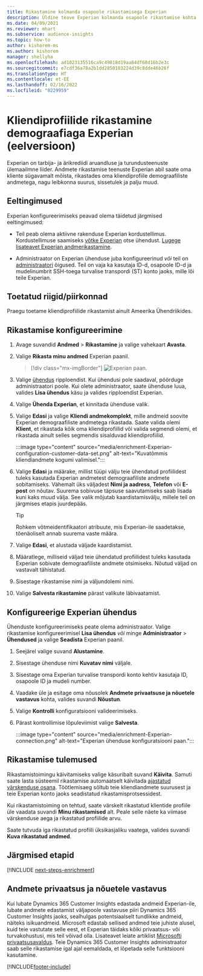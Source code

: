 ```yaml
---
title: Rikastamine kolmanda osapoole rikastamisega Experian
description: Üldine teave Experian kolmanda osapoole rikastamise kohta.
ms.date: 04/09/2021
ms.reviewer: mhart
ms.subservice: audience-insights
ms.topic: how-to
author: kishorem-ms
ms.author: kishorem
manager: shellyha
ms.openlocfilehash: ad1023135516ca9c49818d19aa84df68d16b2e3c
ms.sourcegitcommit: e7cdf36a78a2b1dd2850183224d39c8dde46b26f
ms.translationtype: HT
ms.contentlocale: et-EE
ms.lasthandoff: 02/16/2022
ms.locfileid: "8229959"
---
```

# <a name="enrich-customer-profiles-with-demographics-from-experian-preview"></a>Kliendiprofiilide rikastamine demograafiaga Experian (eelversioon)

Experian on tarbija- ja ärikrediidi aruandluse ja turundusteenuste ülemaailmne liider. Andmete rikastamise teenuste Experian abil saate oma kliente sügavamalt mõista, rikastades oma kliendiprofiile demograafiliste andmetega, nagu leibkonna suurus, sissetulek ja palju muud.

## <a name="prerequisites"></a>Eeltingimused

Experian konfigureerimiseks peavad olema täidetud järgmised eeltingimused:

- Teil peab olema aktiivne rakenduse Experian kordustellimus. Kordustellimuse saamiseks [võtke Experian](https://www.experian.com/marketing-services/contact) otse ühendust. [Lugege lisateavet Experian andmerikastamine](https://www.experian.com/marketing-services/microsoft?cmpid=ems_web_mci_cdppage).

- Administraator on Experian ühenduse juba konfigureerinud *või* teil on [administraatori](permissions.md#administrator) õigused. Teil on vaja ka kasutaja ID-d, osapoole ID-d ja mudelinumbrit SSH-toega turvalise transpordi (ST) konto jaoks, mille lõi teile Experian.

## <a name="supported-countriesregions"></a>Toetatud riigid/piirkonnad

Praegu toetame kliendiprofiilide rikastamist ainult Ameerika Ühendriikides.

## <a name="configure-the-enrichment"></a>Rikastamise konfigureerimine

1. Avage suvandid **Andmed** > **Rikastamine** ja valige vahekaart **Avasta**.

1. Valige **Rikasta minu andmed** Experian paanil.

   > [!div class="mx-imgBorder"]
   > ![Experian paan.](media/experian-tile.png "Experian tile")
   > 

1. Valige [ühendus](connections.md) ripploendist. Kui ühendusi pole saadaval, pöörduge administraatori poole. Kui olete administraator, saate ühenduse luua, valides **Lisa ühendus** käsu ja valides ripploendist Experian. 

1. Valige **Ühenda Experian**, et kinnitada ühenduse valik.

1.  Valige **Edasi** ja valige **Kliendi andmekomplekt**, mille andmeid soovite Experian demograafiliste andmetega rikastada. Saate valida olemi **Klient**, et rikastada kõik oma kliendiprofiilid või valida segmendi olemi, et rikastada ainult selles segmendis sisalduvad kliendiprofiilid.

    :::image type="content" source="media/enrichment-Experian-configuration-customer-data-set.png" alt-text="Kuvatõmmis kliendiandmete kogumi valimisel.":::

1. Valige **Edasi** ja määrake, millist tüüpi välju teie ühendatud profiilidest tuleks kasutada Experian andmetest demograafiliste andmete sobitamiseks. Vähemalt üks väljadest **Nimi ja aadress**, **Telefon** või **E-post** on nõutav. Suurema sobivuse täpsuse saavutamiseks saab lisada kuni kaks muud välja. See valik mõjutab kaardistamisvälju, millele teil on järgmises etapis juurdepääs.

    > [!TIP]
    > Rohkem võtmeidentifikaatori atribuute, mis Experian-ile saadetakse, tõenäoliselt annab suurema vaste määra.

1. Valige **Edasi**, et alustada väljade kaardistamist.

1. Määratlege, milliseid väljad teie ühendatud profiilidest tuleks kasutada Experian sobivate demograafiliste andmete otsimiseks. Nõutud väljad on vastavalt tähistatud.

1. Sisestage rikastamise nimi ja väljundolemi nimi.

1. Valige **Salvesta rikastamine** pärast valikute läbivaatamist.

## <a name="configure-the-connection-for-experian"></a>Konfigureerige Experian ühendus 

Ühenduste konfigureerimiseks peate olema administraator. Valige rikastamise konfigureerimisel **Lisa ühendus** *või* minge **Administraator** > **Ühendused** ja valige **Seadista** Experian paanil.

1. Seejärel valige suvand **Alustamine**.

1. Sisestage ühenduse nimi **Kuvatav nimi** väljale.

1. Sisestage oma Experian turvalise transpordi konto kehtiv kasutaja ID, osapoole ID ja mudeli number.

1. Vaadake üle ja esitage oma nõusolek **Andmete privaatsuse ja nõuetele vastavus** kohta, valides suvandi **Nõustun**.

1. Valige **Kontrolli** konfiguratsiooni valideerimiseks.

1. Pärast kontrollimise lõpuleviimist valige **Salvesta**.
   
   :::image type="content" source="media/enrichment-Experian-connection.png" alt-text="Experian ühenduse konfiguratsiooni paan.":::

## <a name="enrichment-results"></a>Rikastamise tulemused

Rikastamistoimingu käivitamiseks valige käsuribalt suvand **Käivita**. Samuti saate lasta süsteemil rikastamise automaatselt käivitada [ajastatud värskenduse osana](system.md#schedule-tab). Töötlemisaeg sõltub teie kliendiandmete suurusest ja teie Experian konto jaoks seadistatud rikastamisprotsessidest.

Kui rikastamistoiming on tehtud, saate värskelt rikastatud klientide profiile üle vaadata suvandi **Minu rikastamised** alt. Peale selle näete ka viimase värskenduse aega ja rikastatud profiilide arvu.

Saate tutvuda iga rikastatud profiili üksikasjaliku vaatega, valides suvandi **Kuva rikastatud andmed**.

## <a name="next-steps"></a>Järgmised etapid

[!INCLUDE [next-steps-enrichment](../includes/next-steps-enrichment.md)]

## <a name="data-privacy-and-compliance"></a>Andmete privaatsus ja nõuetele vastavus

Kui lubate Dynamics 365 Customer Insights edastada andmeid Experian-ile, lubate andmete edastamist väljapoole vastavuse piiri Dynamics 365 Customer Insights jaoks, sealhulgas potentsiaalselt tundlikke andmeid, näiteks isikuandmeid. Microsoft edastab sellised andmed teie juhiste alusel, kuid teie vastutate selle eest, et Experian täidaks kõiki privaatsus- või turvakohustusi, mis teil võivad olla. Lisateavet leiate artiklist [Microsofti privaatsusavaldus](https://go.microsoft.com/fwlink/?linkid=396732).
Teie Dynamics 365 Customer Insights administraator saab selle rikastamise igal ajal eemaldada, et lõpetada selle funktsiooni kasutamine.


[!INCLUDE[footer-include](../includes/footer-banner.md)]
